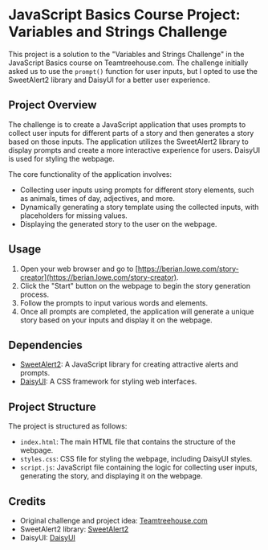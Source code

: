 # JavaScript Basics Course Project: Variables and Strings Challenge

This project is a solution to the "Variables and Strings Challenge" in the JavaScript Basics course on Teamtreehouse.com. The challenge initially asked us to use the `prompt()` function for user inputs, but I opted to use the SweetAlert2 library and DaisyUI for a better user experience.

## Project Overview

The challenge is to create a JavaScript application that uses prompts to collect user inputs for different parts of a story and then generates a story based on those inputs. The application utilizes the SweetAlert2 library to display prompts and create a more interactive experience for users. DaisyUI is used for styling the webpage.

The core functionality of the application involves:

- Collecting user inputs using prompts for different story elements, such as animals, times of day, adjectives, and more.
- Dynamically generating a story template using the collected inputs, with placeholders for missing values.
- Displaying the generated story to the user on the webpage.

## Usage

1. Open your web browser and go to [https://berian.lowe.com/story-creator](https://berian.lowe.com/story-creator).
2. Click the "Start" button on the webpage to begin the story generation process.
3. Follow the prompts to input various words and elements.
4. Once all prompts are completed, the application will generate a unique story based on your inputs and display it on the webpage.

## Dependencies

- [SweetAlert2](https://sweetalert2.github.io/): A JavaScript library for creating attractive alerts and prompts.
- [DaisyUI](https://daisyui.com/): A CSS framework for styling web interfaces.

## Project Structure

The project is structured as follows:

- `index.html`: The main HTML file that contains the structure of the webpage.
- `styles.css`: CSS file for styling the webpage, including DaisyUI styles.
- `script.js`: JavaScript file containing the logic for collecting user inputs, generating the story, and displaying it on the webpage.

## Credits

- Original challenge and project idea: [Teamtreehouse.com](https://teamtreehouse.com/)
- SweetAlert2 library: [SweetAlert2](https://sweetalert2.github.io/)
- DaisyUI: [DaisyUI](https://daisyui.com/)

